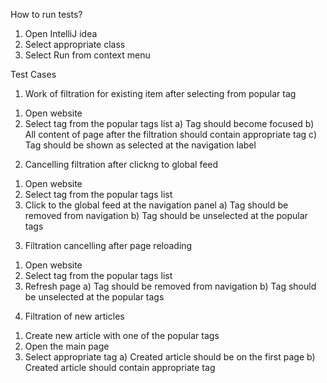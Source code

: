 How to run tests?

1) Open IntelliJ idea
2) Select appropriate class
3) Select Run from context menu

Test Cases

1. Work of filtration for existing item after selecting from popular tag
  
  1) Open website
  2) Select tag from the popular tags list
    a) Tag should become focused
    b) All content of page after the filtration should contain appropriate tag
    c) Tag should be shown as selected at the navigation label

2. Cancelling filtration after clickng to global feed

  1) Open website
  2) Select tag from the popular tags list
  3) Click to the global feed at the navigation panel 
    a) Tag should be removed from navigation
    b) Tag should be unselected at the popular tags

3. Filtration cancelling after page reloading 

  1) Open website
  2) Select tag from the popular tags list
  3) Refresh page 
    a) Tag should be removed from navigation
    b) Tag should be unselected at the popular tags

4. Filtration of new articles

  1) Create new article with one of the popular tags
  2) Open the main page
  3) Select appropriate tag
    a) Created article should be on the first page
    b) Created article should contain appropriate tag
